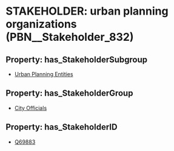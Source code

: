 # STAKEHOLDER: __urban planning organizations__ (PBN__Stakeholder_832)

## Property: has_StakeholderSubgroup

* [Urban Planning Entities](PBN__StakeholderSubgroup_0)

## Property: has_StakeholderGroup

* [City Officials](PBN__StakeholderGroup_0)

## Property: has_StakeholderID

* [Q69883](Q69883)

